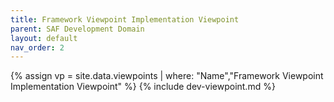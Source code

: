 ```yaml
---
title: Framework Viewpoint Implementation Viewpoint
parent: SAF Development Domain
layout: default
nav_order: 2
---
```

{% assign vp = site.data.viewpoints | where: "Name","Framework Viewpoint Implementation Viewpoint" %}
{% include dev-viewpoint.md %}